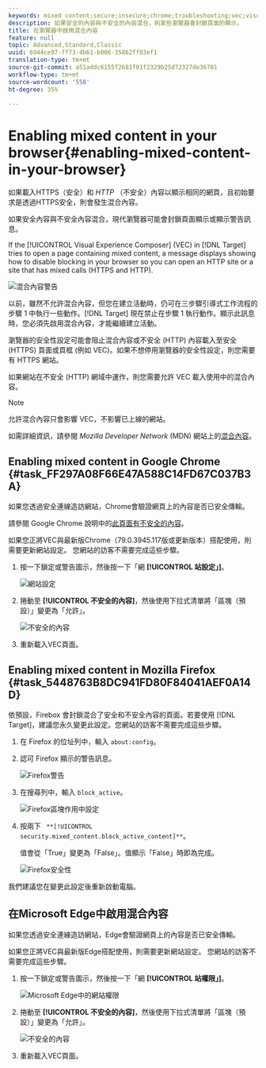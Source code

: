```yaml
---
keywords: mixed content;secure;insecure;chrome;troubleshooting;vec;visual experience composer;unsecure;http;https;firefox;internet explorer
description: 如果安全的內容與不安全的內容混合，則某些瀏覽器會封鎖頁面的顯示。
title: 在瀏覽器中啟用混合內容
feature: null
topic: Advanced,Standard,Classic
uuid: 6944ce97-ff73-4b61-b006-35862ff83ef1
translation-type: tm+mt
source-git-commit: a51addc6155f2681f01f2329b25d72327de36701
workflow-type: tm+mt
source-wordcount: '558'
ht-degree: 35%

---
```



# Enabling mixed content in your browser{#enabling-mixed-content-in-your-browser}

如果載入HTTPS（安全）和 *HTTP* （不安全）內容以顯示相同的網頁，且初始要求是透過HTTPS安全，則會發生混合內容。

如果安全內容與不安全內容混合，現代瀏覽器可能會封鎖頁面顯示或顯示警告訊息。

If the [!UICONTROL Visual Experience Composer] (VEC) in [!DNL Target] tries to open a page containing mixed content, a message displays showing how to disable blocking in your browser so you can open an HTTP site or a site that has mixed calls (HTTPS and HTTP).

![混合內容警告](/help/c-experiences/c-visual-experience-composer/r-troubleshoot-composer/assets/mixed_content_warning.png)

以前，雖然不允許混合內容，但您在建立活動時，仍可在三步驟引導式工作流程的步驟 1 中執行一些動作。[!DNL Target] 現在禁止在步驟 1 執行動作。顯示此訊息時，您必須先啟用混合內容，才能繼續建立活動。

瀏覽器的安全性設定可能會阻止混合內容或不安全 (HTTP) 內容載入至安全 (HTTPS) 頁面或頁框 (例如 VEC)。如果不想停用瀏覽器的安全性設定，則您需要有 HTTPS 網站。

如果網站在不安全 (HTTP) 網域中運作，則您需要允許 VEC 載入使用中的混合內容。

>[!NOTE]
>
>允許混合內容只會影響 VEC，不影響已上線的網站。

如需詳細資訊，請參閱 *Mozilla Developer Network* (MDN) 網站上的[混合內容](https://developer.mozilla.org/en-US/docs/Web/Security/Mixed_content)。

## Enabling mixed content in Google Chrome {#task_FF297A08F66E47A588C14FD67C037B3A}

如果您透過安全連線造訪網站，Chrome會驗證網頁上的內容是否已安全傳輸。

請參閱 Google Chrome 說明中的[此頁面有不安全的內容](https://support.google.com/chrome/answer/1342714?hl=en)。

如果您正將VEC與最新版Chrome（79.0.3945.117版或更新版本）搭配使用，則需要更新網站設定。 您網站的訪客不需要完成這些步驟。

1. 按一下鎖定或警告圖示，然後按一下「網 **[!UICONTROL 站設定」]**。

   ![網站設定](/help/c-experiences/c-visual-experience-composer/r-troubleshoot-composer/assets/site-settings.png)

1. 捲動至 **[!UICONTROL 不安全的內容]**，然後使用下拉式清單將「區塊（預設）」變更為「允許」。

   ![不安全的內容](/help/c-experiences/c-visual-experience-composer/r-troubleshoot-composer/assets/insecure-content.png)

1. 重新載入VEC頁面。

## Enabling mixed content in Mozilla Firefox {#task_5448763B8DC941FD80F84041AEF0A14D}

依預設，Firebox 會封鎖混合了安全和不安全內容的頁面。若要使用 [!DNL Target]，建議您永久變更此設定。您網站的訪客不需要完成這些步驟。

1. 在 Firefox 的位址列中，輸入 `about:config`。
1. 認可 Firefox 顯示的警告訊息。

   ![Firefox警告](/help/c-experiences/c-visual-experience-composer/r-troubleshoot-composer/assets/firefox.png)

1. 在搜尋列中，輸入 `block_active`。

   ![Firefox區塊作用中設定](/help/c-experiences/c-visual-experience-composer/r-troubleshoot-composer/assets/firefox3.png)

1. 按兩下 ` **[!UICONTROL security.mixed_content.block_active_content]**`。

   值會從「True」變更為「False」。值顯示「False」時即為完成。

   ![Firefox安全性](/help/c-experiences/c-visual-experience-composer/r-troubleshoot-composer/assets/firefox2.png)

我們建議您在變更此設定後重新啟動電腦。

## 在Microsoft Edge中啟用混合內容

如果您透過安全連線造訪網站，Edge會驗證網頁上的內容是否已安全傳輸。

如果您正將VEC與最新版Edge搭配使用，則需要更新網站設定。 您網站的訪客不需要完成這些步驟。

1. 按一下鎖定或警告圖示，然後按一下「網 **[!UICONTROL 站權限」]**。

   ![Microsoft Edge中的網站權限](/help/c-experiences/c-visual-experience-composer/r-troubleshoot-composer/assets/ms-edge.png)

1. 捲動至 **[!UICONTROL 不安全的內容]**，然後使用下拉式清單將「區塊（預設）」變更為「允許」。

   ![不安全的內容](/help/c-experiences/c-visual-experience-composer/r-troubleshoot-composer/assets/ms-edge-2.png)

1. 重新載入VEC頁面。